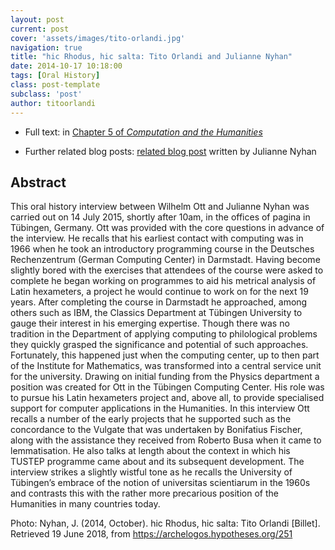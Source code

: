 ```yaml
---
layout: post
current: post
cover: 'assets/images/tito-orlandi.jpg'
navigation: true
title: "hic Rhodus, hic salta: Tito Orlandi and Julianne Nyhan"
date: 2014-10-17 10:18:00
tags: [Oral History]
class: post-template
subclass: 'post'
author: titoorlandi
---
```


* Full text: in [Chapter 5 of *Computation and the Humanities*](http://link.springer.com/chapter/10.1007/978-3-319-20170-2_5)

* Further related blog posts: [related blog post](https://archelogos.hypotheses.org/251) written by Julianne Nyhan

## Abstract

This oral history interview between Wilhelm Ott and Julianne Nyhan was carried out on 14 July 2015, shortly after 10am, in the offices of pagina in Tübingen, Germany. Ott was provided with the core questions in advance of the interview. He recalls that his earliest contact with computing was in 1966 when he took an introductory programming course in the Deutsches Rechenzentrum (German Computing Center) in Darmstadt. Having become slightly bored with the exercises that attendees of the course were asked to complete he began working on programmes to aid his metrical analysis of Latin hexameters, a project he would continue to work on for the next 19 years. After completing the course in Darmstadt he approached, among others such as IBM, the Classics Department at Tübingen University to gauge their interest in his emerging expertise. Though there was no tradition in the Department of applying computing to philological problems they quickly grasped the significance and potential of such approaches. Fortunately, this happened just when the computing center, up to then part of the Institute for Mathematics, was transformed into a central service unit for the university. Drawing on initial funding from the Physics department a position was created for Ott in the Tübingen Computing Center. His role was to pursue his Latin hexameters project and, above all, to provide specialised support for computer applications in the Humanities. In this interview Ott recalls a number of the early projects that he supported such as the concordance to the Vulgate that was undertaken by Bonifatius Fischer, along with the assistance they received from Roberto Busa when it came to lemmatisation. He also talks at length about the context in which his TUSTEP programme came about and its subsequent development. The interview strikes a slightly wistful tone as he recalls the University of Tübingen’s embrace of the notion of universitas scientiarum in the 1960s and contrasts this with the rather more precarious position of the Humanities in many countries today.

Photo: Nyhan, J. (2014, October). hic Rhodus, hic salta: Tito Orlandi [Billet]. Retrieved 19 June 2018, from https://archelogos.hypotheses.org/251
